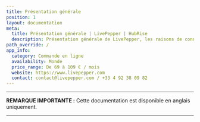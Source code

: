 ```yaml
---
title: Présentation générale
position: 1
layout: documentation
meta:
  title: Présentation générale | LivePepper | HubRise
  description: Présentation générale de LivePepper, les raisons de connecter votre site LivePepper à HubRise et fonctionnalités de l'intégration avec HubRise.
path_override: /
app_info:
  category: Commande en ligne
  availability: Monde
  price_range: De 69 à 109 € / mois
  website: https://www.livepepper.com
  contact: contact@livepepper.com / +33 4 92 38 09 82
---
```


---

**REMARQUE IMPORTANTE :** Cette documentation est disponible <Link to="/apps/livepepper" addLocalePrefix={false}>en anglais uniquement</Link>.

---
